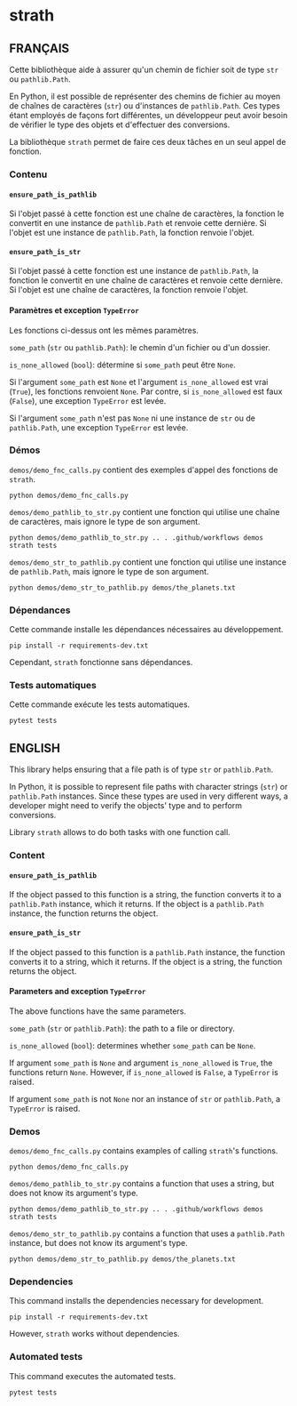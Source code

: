 # strath

## FRANÇAIS

Cette bibliothèque aide à assurer qu'un chemin de fichier soit de type `str` ou
`pathlib.Path`.

En Python, il est possible de représenter des chemins de fichier au moyen de
chaînes de caractères (`str`) ou d'instances de `pathlib.Path`. Ces types
étant employés de façons fort différentes, un développeur peut avoir besoin de
vérifier le type des objets et d'effectuer des conversions.

La bibliothèque `strath` permet de faire ces deux tâches en un seul appel de
fonction.

### Contenu

#### `ensure_path_is_pathlib`

Si l'objet passé à cette fonction est une chaîne de caractères, la fonction le
convertit en une instance de `pathlib.Path` et renvoie cette dernière. Si
l'objet est une instance de `pathlib.Path`, la fonction renvoie l'objet.

#### `ensure_path_is_str`

Si l'objet passé à cette fonction est une instance de `pathlib.Path`, la
fonction le convertit en une chaîne de caractères et renvoie cette dernière. Si
l'objet est une chaîne de caractères, la fonction renvoie l'objet.

#### Paramètres et exception `TypeError`

Les fonctions ci-dessus ont les mêmes paramètres.

`some_path` (`str` ou `pathlib.Path`): le chemin d'un fichier ou d'un dossier.

`is_none_allowed` (`bool`): détermine si `some_path` peut être `None`.

Si l'argument `some_path` est `None` et l'argument `is_none_allowed` est vrai
(`True`), les fonctions renvoient `None`. Par contre, si `is_none_allowed` est
faux (`False`), une exception `TypeError` est levée.

Si l'argument `some_path` n'est pas `None` ni une instance de `str` ou de
`pathlib.Path`, une exception `TypeError` est levée.

### Démos

`demos/demo_fnc_calls.py` contient des exemples d'appel des fonctions de
`strath`.

```
python demos/demo_fnc_calls.py
```

`demos/demo_pathlib_to_str.py` contient une fonction qui utilise une chaîne de
caractères, mais ignore le type de son argument.

```
python demos/demo_pathlib_to_str.py .. . .github/workflows demos strath tests
```

`demos/demo_str_to_pathlib.py` contient une fonction qui utilise une instance
de `pathlib.Path`, mais ignore le type de son argument.

```
python demos/demo_str_to_pathlib.py demos/the_planets.txt
```

### Dépendances

Cette commande installe les dépendances nécessaires au développement.

```
pip install -r requirements-dev.txt
```

Cependant, `strath` fonctionne sans dépendances.

### Tests automatiques

Cette commande exécute les tests automatiques.

```
pytest tests
```

## ENGLISH

This library helps ensuring that a file path is of type `str` or
`pathlib.Path`.

In Python, it is possible to represent file paths with character strings
(`str`) or `pathlib.Path` instances. Since these types are used in very
different ways, a developer might need to verify the objects' type and to
perform conversions.

Library `strath` allows to do both tasks with one function call.

### Content

#### `ensure_path_is_pathlib`

If the object passed to this function is a string, the function converts it to
a `pathlib.Path` instance, which it returns. If the object is a `pathlib.Path`
instance, the function returns the object.

#### `ensure_path_is_str`

If the object passed to this function is a `pathlib.Path` instance, the
function converts it to a string, which it returns. If the object is a string,
the function returns the object.

#### Parameters and exception `TypeError`

The above functions have the same parameters.

`some_path` (`str` or `pathlib.Path`): the path to a file or directory.

`is_none_allowed` (`bool`): determines whether `some_path` can be `None`.

If argument `some_path` is `None` and argument `is_none_allowed` is `True`,
the functions return `None`. However, if `is_none_allowed` is `False`, a
`TypeError` is raised.

If argument `some_path` is not `None` nor an instance of `str` or
`pathlib.Path`, a `TypeError` is raised.

### Demos

`demos/demo_fnc_calls.py` contains examples of calling `strath`'s functions.

```
python demos/demo_fnc_calls.py
```

`demos/demo_pathlib_to_str.py` contains a function that uses a string,
but does not know its argument's type.

```
python demos/demo_pathlib_to_str.py .. . .github/workflows demos strath tests
```

`demos/demo_str_to_pathlib.py` contains a function that uses a `pathlib.Path`
instance, but does not know its argument's type.

```
python demos/demo_str_to_pathlib.py demos/the_planets.txt
```

### Dependencies

This command installs the dependencies necessary for development.

```
pip install -r requirements-dev.txt
```

However, `strath` works without dependencies.

### Automated tests

This command executes the automated tests.

```
pytest tests
```
